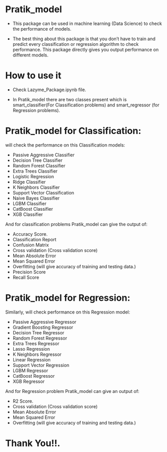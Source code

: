 
# Pratik_model
- This package can be used in machine learning (Data Science) to check the performance of models.

- The best thing about this package is that you don’t have to train and predict every classification or regression algorithm to check performance. This package directly gives you output performance on different models.

# How to use it
- Check Lazyme_Package.ipynb file.

- In Pratik_model
 there are two classes present which is smart_classifier(For Classification problems) and smart_regressor (for Regression problems).



# Pratik_model for Classification: 

 will check the performance on this Classification models:
- Passive Aggressive Classifier
- Decision Tree Classifier
- Random Forest Classifier
- Extra Trees Classifier
- Logistic Regression
- Ridge Classifier
- K Neighbors Classifier
- Support Vector Classification
- Naive Bayes Classifier
- LGBM Classifier
- CatBoost Classifier
- XGB Classifier


And for classification problems Pratik_model can give the output of:
- Accuracy Score.
- Classification Report
- Confusion Matrix
- Cross validation (Cross validation score)
- Mean Absolute Error
- Mean Squared Error
- Overfitting (will give accuracy of training and testing data.)
- Precision Score
- Recall Score


# Pratik_model for Regression: 

Similarly, will check performance on this Regression model:
- Passive Aggressive Regressor
- Gradient Boosting Regressor
- Decision Tree Regressor
- Random Forest Regressor
- Extra Trees Regressor
- Lasso Regression
- K Neighbors Regressor
- Linear Regression
- Support Vector Regression
- LGBM Regressor
- CatBoost Regressor
- XGB Regressor


And for Regression problem Pratik_model
 can give an output of:
- R2 Score.
- Cross validation (Cross validation score)
- Mean Absolute Error
- Mean Squared Error
- Overfitting (will give accuracy of training and testing data.)


# Thank You!!.
